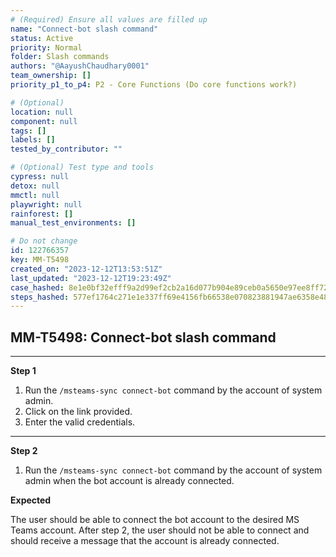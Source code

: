 ```yaml
---
# (Required) Ensure all values are filled up
name: "Connect-bot slash command"
status: Active
priority: Normal
folder: Slash commands
authors: "@AayushChaudhary0001"
team_ownership: []
priority_p1_to_p4: P2 - Core Functions (Do core functions work?)

# (Optional)
location: null
component: null
tags: []
labels: []
tested_by_contributor: ""

# (Optional) Test type and tools
cypress: null
detox: null
mmctl: null
playwright: null
rainforest: []
manual_test_environments: []

# Do not change
id: 122766357
key: MM-T5498
created_on: "2023-12-12T13:53:51Z"
last_updated: "2023-12-12T19:23:49Z"
case_hashed: 8e1e0bf32efff9a2d99ef2cb2a16d077b904e89ceb0a5650e97ee8ff7230d20dfd1412954dcdd800f9af2b129874b411
steps_hashed: 577ef1764c271e1e337ff69e4156fb66538e070823881947ae6358e48cc42158196839eac0a5c0d710352871d8144a57
---
```


<!-- (Auto-generated) Based on frontmatter's "key" and "name" -->

## MM-T5498: Connect-bot slash command

---

**Step 1**

1. Run the `/msteams-sync connect-bot` command by the account of system admin.
2. Click on the link provided.
3. Enter the valid credentials.

---

**Step 2**

1. Run the `/msteams-sync connect-bot` command by the account of system admin when the bot account is already connected.

**Expected**

The user should be able to connect the bot account to the desired MS Teams account. After step 2, the user should not be able to connect and should receive a message that the account is already connected.
